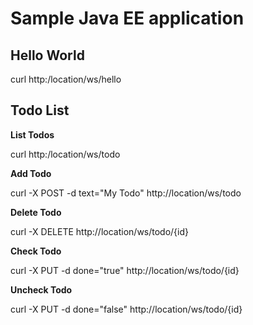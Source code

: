 # Sample Java EE application

## Hello World

curl http:/location/ws/hello

## Todo List

**List Todos**

curl http:/location/ws/todo

**Add Todo**

curl -X POST -d text="My Todo" http://location/ws/todo

**Delete Todo**

curl -X DELETE http://location/ws/todo/{id}

**Check Todo**

curl -X PUT -d done="true" http://location/ws/todo/{id}

**Uncheck Todo**

curl -X PUT -d done="false" http://location/ws/todo/{id}
